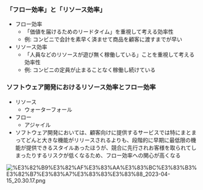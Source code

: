 
### **「フロー効率」と「リソース効率」**

- フロー効率
	- 「価値を届けるためのリードタイム」を重視して考える効率性
	- 例: コンビニで会計を素早く済ませて商品を顧客に渡すまでが早い
- リソース効率
	- 「人員などのリソースが遊び無く稼働している」ことを重視して考える効率性
	- 例: コンビニの定員が止まることなく稼働し続けている

### ソフトウェア開発におけるリソース効率とフロー効率

- リソース
	- ウォーターフォール
- フロー
	- アジャイル
- ソフトウェア開発においては、顧客向けに提供するサービスでは特にまとまってどんと大きな機能がリリースされるよりも、段階的に早期に最低限の機能が提供できるスタイルあったほうが、競合に先行されお客様を取られてしまったりするリスクが低くなるため、フロー効率への関心が高くなる

![%E3%82%B9%E3%82%AF%E3%83%AA%E3%83%BC%E3%83%B3%E3%82%B7%E3%83%A7%E3%83%83%E3%83%88_2023-04-15_20.30.17.png](https://prod-files-secure.s3.us-west-2.amazonaws.com/521bfabc-4589-4023-af1d-c7e9f5922659/ba218c1d-0ef4-4552-b2aa-58e4f4ca6942/%E3%82%B9%E3%82%AF%E3%83%AA%E3%83%BC%E3%83%B3%E3%82%B7%E3%83%A7%E3%83%83%E3%83%88_2023-04-15_20.30.17.png?X-Amz-Algorithm=AWS4-HMAC-SHA256&X-Amz-Content-Sha256=UNSIGNED-PAYLOAD&X-Amz-Credential=AKIAT73L2G45HZZMZUHI%2F20240525%2Fus-west-2%2Fs3%2Faws4_request&X-Amz-Date=20240525T115718Z&X-Amz-Expires=3600&X-Amz-Signature=010698299b5c092debedc8e80c41f12665ae0f965977e5379b75ccc4e6b9c0bd&X-Amz-SignedHeaders=host&x-id=GetObject)

